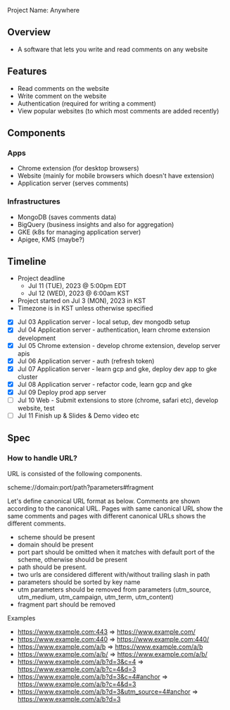 Project Name: Anywhere

## Overview
- A software that lets you write and read comments on any website

## Features
- Read comments on the website
- Write comment on the website
- Authentication (required for writing a comment)
- View popular websites (to which most comments are added recently)

## Components

### Apps
- Chrome extension (for desktop browsers)
- Website (mainly for mobile browsers which doesn't have extension)
- Application server (serves comments)

### Infrastructures
- MongoDB (saves comments data)
- BigQuery (business insights and also for aggregation)
- GKE (k8s for managing application server)
- Apigee, KMS (maybe?)

## Timeline
- Project deadline
  - Jul 11 (TUE), 2023 @ 5:00pm EDT
  - Jul 12 (WED), 2023 @ 6:00am KST
- Project started on Jul 3 (MON), 2023 in KST
- Timezone is in KST unless otherwise specified

- [x] Jul 03 Application server - local setup, dev mongodb setup
- [x] Jul 04 Application server - authentication, learn chrome extension development
- [x] Jul 05 Chrome extension - develop chrome extension, develop server apis
- [x] Jul 06 Application server - auth (refresh token)
- [x] Jul 07 Application server - learn gcp and gke, deploy dev app to gke cluster
- [x] Jul 08 Application server - refactor code, learn gcp and gke
- [x] Jul 09 Deploy prod app server
- [ ] Jul 10 Web - Submit extensions to store (chrome, safari etc), develop website, test
- [ ] Jul 11 Finish up & Slides & Demo video etc

## Spec

### How to handle URL?

URL is consisted of the following components.

scheme://domain:port/path?parameters#fragment

Let's define canonical URL format as below. Comments are shown according to the canonical URL. Pages with same canonical URL show the same comments and pages with different canonical URLs shows the different comments.

- scheme should be present
- domain should be present
- port part should be omitted when it matches with default port of the scheme, otherwise should be present
- path should be present.
- two urls are considered different with/without trailing slash in path
- parameters should be sorted by key name
- utm parameters should be removed from parameters (utm_source, utm_medium, utm_campaign, utm_term, utm_content)
- fragment part should be removed

Examples

- https://www.example.com:443 => https://www.example.com/
- https://www.example.com:440 => https://www.example.com:440/
- https://www.example.com/a/b => https://www.example.com/a/b
- https://www.example.com/a/b/ => https://www.example.com/a/b/
- https://www.example.com/a/b?d=3&c=4 => https://www.example.com/a/b?c=4&d=3
- https://www.example.com/a/b?d=3&c=4#anchor => https://www.example.com/a/b?c=4&d=3
- https://www.example.com/a/b?d=3&utm_source=4#anchor => https://www.example.com/a/b?d=3


